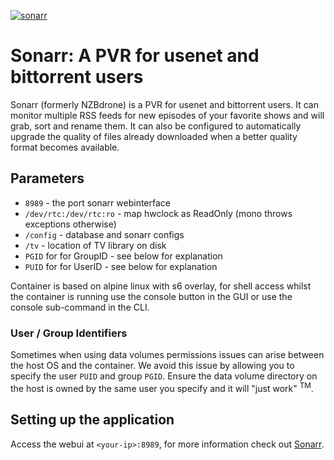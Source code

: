 [appurl]: https://sonarr.tv/
[![sonarr](https://raw.githubusercontent.com/linuxserver/docker-templates/master/linuxserver.io/img/sonarr-banner.png)][appurl]

# Sonarr: A PVR for usenet and bittorrent users

Sonarr (formerly NZBdrone) is a PVR for usenet and bittorrent users. It can monitor multiple RSS feeds for new episodes of your favorite shows and will grab, sort and rename them. It can also be configured to automatically upgrade the quality of files already downloaded when a better quality format becomes available.

## Parameters

* `8989` - the port sonarr webinterface
* `/dev/rtc:/dev/rtc:ro` - map hwclock as ReadOnly (mono throws exceptions otherwise)
* `/config` - database and sonarr configs
* `/tv` - location of TV library on disk
* `PGID` for for GroupID - see below for explanation
* `PUID` for for UserID - see below for explanation

Container is based on alpine linux with s6 overlay, for shell access whilst the container is running use the console button in the GUI or use the console sub-command in the CLI.

### User / Group Identifiers

Sometimes when using data volumes permissions issues can arise between the host OS and the container. We avoid this issue by allowing you to specify the user `PUID` and group `PGID`. Ensure the data volume directory on the host is owned by the same user you specify and it will "just work" <sup>TM</sup>.

## Setting up the application
Access the webui at `<your-ip>:8989`, for more information check out [Sonarr](https://sonarr.tv/).
